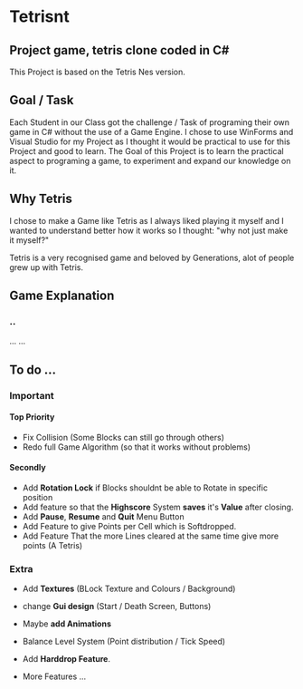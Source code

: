 # Tetrisnt
## Project game, tetris clone coded in C#
This Project is based on the Tetris Nes version.

## Goal / Task

Each Student in our Class got the challenge / Task of programing their own game in C# without the use of a Game Engine.
I chose to use WinForms and Visual Studio for my Project as I thought it would be practical to use for this Project and good to learn. The Goal of this Project is to learn the practical aspect to programing a game, to experiment and expand our knowledge on it.

## Why Tetris

I chose to make a Game like Tetris as I always liked playing it myself and I wanted to understand better how it works so I thought: "why not just make it myself?"

Tetris is a very recognised game and beloved by Generations, alot of people grew up with Tetris.

## Game Explanation
### ..
...
...

## To do ...

### Important

#### Top Priority
- Fix Collision (Some Blocks can still go through others)
- Redo full Game Algorithm (so that it works without problems)

#### Secondly
- Add **Rotation Lock** if Blocks shouldnt be able to Rotate in specific position
- Add feature so that the **Highscore** System **saves** it's **Value** after closing.
- Add **Pause**, **Resume** and **Quit** Menu Button
- Add Feature to give Points per Cell which is Softdropped.
- Add Feature That the more Lines cleared at the same time give more points (A Tetris)

### Extra
- Add **Textures** (BLock Texture and Colours / Background)
- change **Gui design** (Start / Death Screen, Buttons)
- Maybe **add Animations**
- Balance Level System (Point distribution / Tick Speed)
- Add **Harddrop Feature**.

- More Features ...
